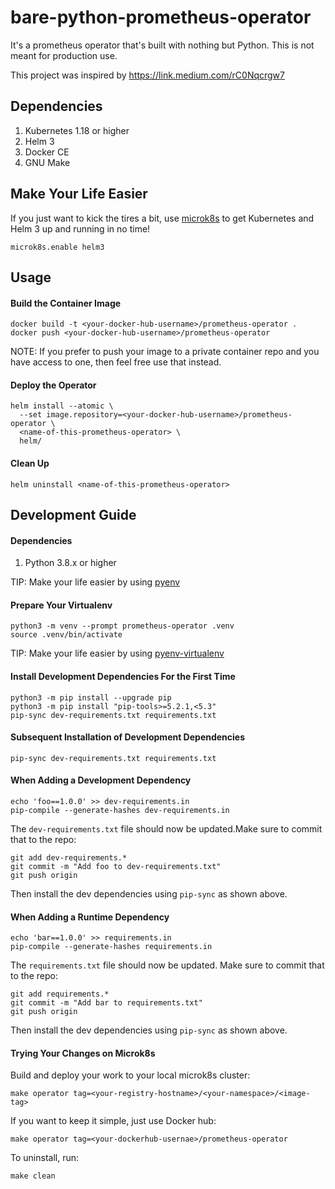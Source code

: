 # bare-python-prometheus-operator

It's a prometheus operator that's built with nothing but Python. This is
not meant for production use.

This project was inspired by https://link.medium.com/rC0Nqcrgw7


## Dependencies

1. Kubernetes 1.18 or higher
2. Helm 3
3. Docker CE
4. GNU Make


## Make Your Life Easier

If you just want to kick the tires a bit, use [microk8s](https://microk8s.io/)
to get Kubernetes and Helm 3 up and running in no time!

```
microk8s.enable helm3
```


## Usage


#### Build the Container Image

```
docker build -t <your-docker-hub-username>/prometheus-operator .
docker push <your-docker-hub-username>/prometheus-operator
```

NOTE: If you prefer to push your image to a private container repo and
      you have access to one, then feel free use that instead.


#### Deploy the Operator

```
helm install --atomic \
  --set image.repository=<your-docker-hub-username>/prometheus-operator \
  <name-of-this-prometheus-operator> \
  helm/
```

#### Clean Up

```
helm uninstall <name-of-this-prometheus-operator>
```


## Development Guide


#### Dependencies

1. Python 3.8.x or higher

TIP: Make your life easier by using [pyenv](https://github.com/pyenv/pyenv-installer)


#### Prepare Your Virtualenv

```
python3 -m venv --prompt prometheus-operator .venv
source .venv/bin/activate
```

TIP: Make your life easier by using [pyenv-virtualenv](https://github.com/pyenv/pyenv-virtualenv)


#### Install Development Dependencies For the First Time

```
python3 -m pip install --upgrade pip
python3 -m pip install "pip-tools>=5.2.1,<5.3"
pip-sync dev-requirements.txt requirements.txt
```

#### Subsequent Installation of Development Dependencies

```
pip-sync dev-requirements.txt requirements.txt
```

#### When Adding a Development Dependency

```
echo 'foo==1.0.0' >> dev-requirements.in
pip-compile --generate-hashes dev-requirements.in
```

The `dev-requirements.txt` file should now be updated.Make sure to commit
that to the repo:

```
git add dev-requirements.*
git commit -m "Add foo to dev-requirements.txt"
git push origin
```

Then install the dev dependencies using `pip-sync` as shown above.


#### When Adding a Runtime Dependency

```
echo 'bar==1.0.0' >> requirements.in
pip-compile --generate-hashes requirements.in
```

The `requirements.txt` file should now be updated. Make sure to commit
that to the repo:

```
git add requirements.*
git commit -m "Add bar to requirements.txt"
git push origin
```

Then install the dev dependencies using `pip-sync` as shown above.


#### Trying Your Changes on Microk8s

Build and deploy your work to your local microk8s cluster:

```
make operator tag=<your-registry-hostname>/<your-namespace>/<image-tag>
```

If you want to keep it simple, just use Docker hub:

```
make operator tag=<your-dockerhub-usernae>/prometheus-operator
```

To uninstall, run:

```
make clean
```
